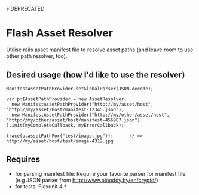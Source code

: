 :skull: DEPRECATED

Flash Asset Resolver
====================

Utilise rails asset manifest file to resolve asset paths (and leave room to use other path resolver, too).


Desired usage (how I'd like to use the resolver)
------------------------------------------------

    ManifestAssetPathProvider.setGlobalParser(JSON.decode);
    
    var p:IAssetPathProvider = new AssetResolver(
      new ManifestAssetPathProvider("http://my/asset/host", "http://my/asset/host/manifest-12345.json"),
      new ManifestAssetPathProvider("http://my/other/asset/host", "http://my/other/asset/host/manifest-456987.json")
    ).init(myCompleteCallback, myErrorCallback);
    
    trace(p.assetPathFor("test/image.jpg"));      // => http://my/asset/host/test/image-4312.jpg

Requires
--------

* for parsing manifest file: Require your favorite parser for manifest file (e.g JSON parser from http://www.blooddy.by/en/crypto/)
* for tests: Flexunit 4.*
